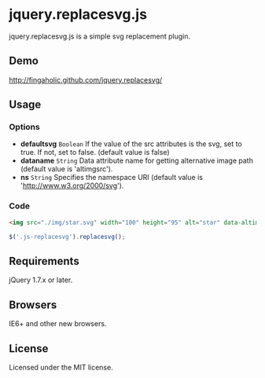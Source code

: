 # jquery.replacesvg.js

jquery.replacesvg.js is a simple svg replacement plugin.

## Demo

http://fingaholic.github.com/jquery.replacesvg/

## Usage

### Options

* **defaultsvg** `Boolean` If the value of the src attributes is the svg, set to true. If not, set to false. (default value is false)
* **dataname** `String` Data attribute name for getting alternative image path (default value is 'altimgsrc').
* **ns** `String` Specifies the namespace URI (default value is 'http://www.w3.org/2000/svg').

### Code

```html
<img src="./img/star.svg" width="100" height="95" alt="star" data-altimgsrc="./img/star.png" class="js-replacesvg">
```

```javascript
$('.js-replacesvg').replacesvg();
```

## Requirements

jQuery 1.7.x or later.

## Browsers

IE6+ and other new browsers.

## License

Licensed under the MIT license.
